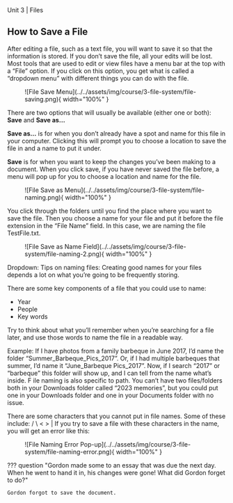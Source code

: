 Unit 3 | Files

## How to Save a File

After editing a file, such as a text file, you will want to save it so that the information is stored. If you don’t save the file, all your edits will be lost. Most tools that are used to edit or view files have a menu bar at the top with a “File” option. If you click on this option, you get what is called a “dropdown menu” with different things you can do with the file.

<figure markdown="span">
    ![File Save Menu](../../assets/img/course/3-file-system/file-saving.png){ width="100%" }
</figure>

There are two options that will usually be available (either one or both): **Save** and **Save as…**

**Save as…** is for when you don’t already have a spot and name for this file in your computer. Clicking this will prompt you to choose a location to save the file in and a name to put it under.

**Save** is for when you want to keep the changes you’ve been making to a document.
When you click save, if you have never saved the file before, a menu will pop up for you to choose a location and name for the file.

<figure markdown="span">
    ![File Save as Menu](../../assets/img/course/3-file-system/file-naming.png){ width="100%" }
</figure>

You click through the folders until you find the place where you want to save the file. Then you choose a name for your file and put it before the file extension in the “File Name” field. In this case, we are naming the file TestFile.txt.

<figure markdown="span">
    ![File Save as Name Field](../../assets/img/course/3-file-system/file-naming-2.png){ width="100%" }
</figure>

Dropdown: Tips on naming files:
Creating good names for your files depends a lot on what you’re going to be frequently storing.

There are some key components of a file that you could use to name:

- Year
- People
- Key words

Try to think about what you’ll remember when you’re searching for a file later, and use those words to name the file in a readable way.

Example: If I have photos from a family barbeque in June 2017, I’d name the folder “Summer_Barbeque_Pics_2017”. Or, if I had multiple barbeques that summer, I’d name it “June_Barbeque Pics_2017”. Now, if I search “2017” or “barbeque” this folder will show up, and I can tell from the name what’s inside.
F
ile naming is also specific to path. You can’t have two files/folders both in your Downloads folder called “2023 memories”, but you could put one in your Downloads folder and one in your Documents folder with no issue.

There are some characters that you cannot put in file names. Some of these include: / \ < > |
If you try to save a file with these characters in the name, you will get an error like this:

<figure markdown="span">
    ![File Naming Error Pop-up](../../assets/img/course/3-file-system/file-naming-error.png){ width="100%" }
</figure>

??? question "Gordon made some to an essay that was due the next day. When he went to hand it in, his changes were gone! What did Gordon forget to do?"

    Gordon forgot to save the document.
